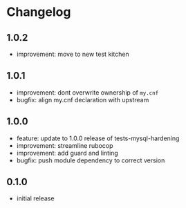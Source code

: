 # Changelog

## 1.0.2

* improvement: move to new test kitchen

## 1.0.1

* improvement: dont overwrite ownership of `my.cnf`
* bugfix: align my.cnf declaration with upstream

## 1.0.0

* feature: update to 1.0.0 release of tests-mysql-hardening
* improvement: streamline rubocop
* improvement: add guard and linting
* bugfix: push module dependency to correct version

## 0.1.0

* initial release
